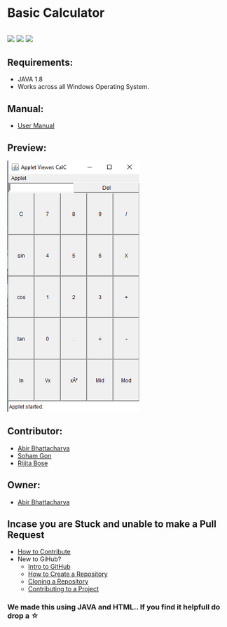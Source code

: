 # Basic Calculator
![](https://img.shields.io/twitter/follow/IamAbir82?color=Black&label=Abir%20Bhattacharya&logo=Twitter&logoColor=Blue&style=flat-square)
![](https://img.shields.io/github/forks/abirbhattacharya82/Basic-Calculator?color=green&label=Forks&logo=github&logoColor=white&style=plastic)
![](https://img.shields.io/github/stars/abirbhattacharya82/Basic-Calculator?color=green&label=Stars&logo=github&logoColor=white&style=plastic)
![]()
![]()
-------------------
##  Requirements:
* JAVA 1.8
* Works across all Windows Operating System.
## Manual:
* [User Manual](User_manual.md)
## Preview:
![](Untitled.png)
## Contributor:
* [Abir Bhattacharya](https://github.com/abirbhattacharya82)
* [Soham Gon](https://github.com/SOH69)
* [Rijita Bose](https://github.com/r099)
## Owner:
* [Abir Bhattacharya](https://github.com/abirbhattacharya82)
## Incase you are Stuck and unable to make a Pull Request
* [How to Contribute](how_to_contribute.md)
* New to GiHub?
  * [Intro to GitHub](https://youtu.be/wTTek8P2VB4)
  * [How to Create a Repository](https://youtu.be/o6T5F7-SOAo)
  * [Cloning a Repository](https://www.youtube.com/watch?v=L2_XikMM0nI)
  * [Contributing to a Project](https://www.youtube.com/watch?v=b-hGpPrVcus)
### We made this using JAVA and HTML.. If you find it helpfull do drop a ☆
